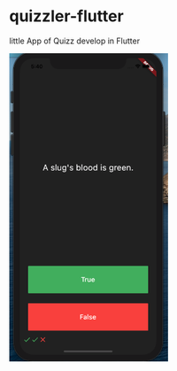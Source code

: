 # quizzler-flutter
little App of Quizz develop in Flutter


![alt text](https://github.com/miuel/quizzler-flutter/blob/main/img.png)
